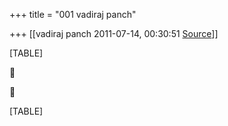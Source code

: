 +++
title = "001 vadiraj panch"

+++
[[vadiraj panch	2011-07-14, 00:30:51 [Source](https://groups.google.com/g/bvparishat/c/q9tF1uoAm6M)]]



[TABLE]





[TABLE]

